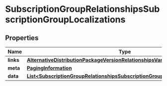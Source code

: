 

# SubscriptionGroupRelationshipsSubscriptionGroupLocalizations


## Properties

| Name | Type | Description | Notes |
|------------ | ------------- | ------------- | -------------|
|**links** | [**AlternativeDistributionPackageVersionRelationshipsVariantsLinks**](AlternativeDistributionPackageVersionRelationshipsVariantsLinks.md) |  |  [optional] |
|**meta** | [**PagingInformation**](PagingInformation.md) |  |  [optional] |
|**data** | [**List&lt;SubscriptionGroupRelationshipsSubscriptionGroupLocalizationsDataInner&gt;**](SubscriptionGroupRelationshipsSubscriptionGroupLocalizationsDataInner.md) |  |  [optional] |



